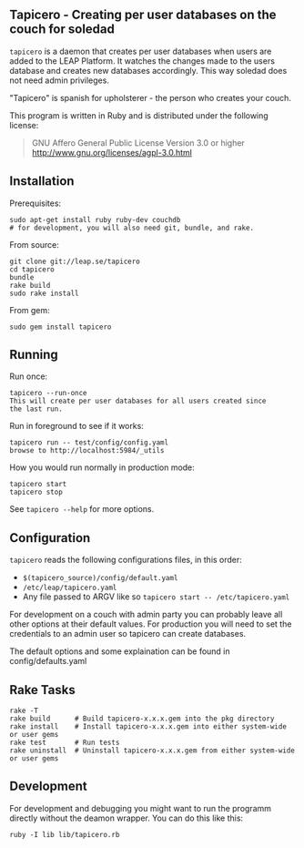 Tapicero - Creating per user databases on the couch for soledad
------------------------------------------------------------

``tapicero`` is a daemon that creates per user databases when users are added to the LEAP Platform. It watches the changes made to the users database and creates new databases accordingly. This way soledad does not need admin privileges.

"Tapicero" is spanish for upholsterer - the person who creates your couch.

This program is written in Ruby and is distributed under the following license:

> GNU Affero General Public License
> Version 3.0 or higher
> http://www.gnu.org/licenses/agpl-3.0.html

Installation
---------------------

Prerequisites:

    sudo apt-get install ruby ruby-dev couchdb
    # for development, you will also need git, bundle, and rake.

From source:

    git clone git://leap.se/tapicero
    cd tapicero
    bundle
    rake build
    sudo rake install

From gem:

    sudo gem install tapicero

Running
--------------------

Run once:

    tapicero --run-once
    This will create per user databases for all users created since
    the last run.

Run in foreground to see if it works:

    tapicero run -- test/config/config.yaml
    browse to http://localhost:5984/_utils

How you would run normally in production mode:

    tapicero start
    tapicero stop

See ``tapicero --help`` for more options.


Configuration
---------------------

``tapicero`` reads the following configurations files, in this order:

* ``$(tapicero_source)/config/default.yaml``
* ``/etc/leap/tapicero.yaml``
* Any file passed to ARGV like so ``tapicero start -- /etc/tapicero.yaml``

For development on a couch with admin party you can probably leave all other options at their default values. For production you will need to set the credentials to an admin user so tapicero can create databases.

The default options and some explaination can be found in config/defaults.yaml

Rake Tasks
----------------------------

    rake -T
    rake build      # Build tapicero-x.x.x.gem into the pkg directory
    rake install    # Install tapicero-x.x.x.gem into either system-wide or user gems
    rake test       # Run tests
    rake uninstall  # Uninstall tapicero-x.x.x.gem from either system-wide or user gems

Development
--------------------

For development and debugging you might want to run the programm directly without
the deamon wrapper. You can do this like this:

    ruby -I lib lib/tapicero.rb

